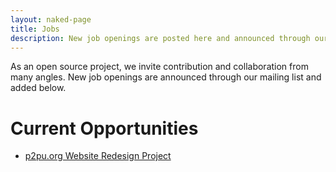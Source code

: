 ```yaml
---
layout: naked-page
title: Jobs
description: New job openings are posted here and announced through our mailing list.
---
```


As an open source project, we invite contribution and collaboration from many angles. New job openings are announced through our mailing list and added below.

# Current Opportunities

- [p2pu.org Website Redesign Project](./website-redesign/)
